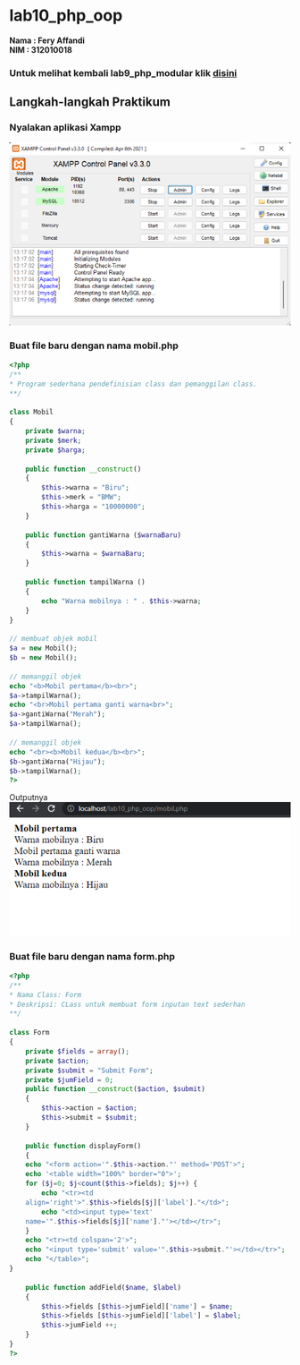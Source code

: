 # lab10_php_oop

**Nama : Fery Affandi** <br>
**NIM : 312010018** <br>

### Untuk melihat kembali lab9_php_modular klik <a href="https://github.com/Vinez1/lab9_php_modular.git">disini </a>

## Langkah-langkah Praktikum

### Nyalakan aplikasi Xampp

![](foto/1.png)

### Buat file baru dengan nama <b>mobil.php</b>

```php
<?php
/**
* Program sederhana pendefinisian class dan pemanggilan class.
**/

class Mobil
{
    private $warna;
    private $merk;
    private $harga;

    public function __construct()
    {
        $this->warna = "Biru";
        $this->merk = "BMW";
        $this->harga = "10000000";
    }

    public function gantiWarna ($warnaBaru)
    {
        $this->warna = $warnaBaru;
    }

    public function tampilWarna ()
    {
        echo "Warna mobilnya : " . $this->warna;
    }
}

// membuat objek mobil
$a = new Mobil();
$b = new Mobil();

// memanggil objek
echo "<b>Mobil pertama</b><br>";
$a->tampilWarna();
echo "<br>Mobil pertama ganti warna<br>";
$a->gantiWarna("Merah");
$a->tampilWarna();

// memanggil objek
echo "<br><b>Mobil kedua</b><br>";
$b->gantiWarna("Hijau");
$b->tampilWarna();
?>
```
Outputnya
![](foto/2.png)

### Buat file baru dengan nama <b>form.php</b>

```PHP
<?php
/**
* Nama Class: Form
* Deskripsi: CLass untuk membuat form inputan text sederhan
**/

class Form
{
    private $fields = array();
    private $action;
    private $submit = "Submit Form";
    private $jumField = 0;
    public function __construct($action, $submit)
    {
        $this->action = $action;
        $this->submit = $submit;
    }

    public function displayForm()
    {
    echo "<form action='".$this->action."' method='POST'>";
    echo '<table width="100%" border="0">';
    for ($j=0; $j<count($this->fields); $j++) {
        echo "<tr><td
    align='right'>".$this->fields[$j]['label']."</td>";
        echo "<td><input type='text'
    name='".$this->fields[$j]['name']."'></td></tr>";
    }
    echo "<tr><td colspan='2'>";
    echo "<input type='submit' value='".$this->submit."'></td></tr>";
    echo "</table>";
}

    public function addField($name, $label)
    {
        $this->fields [$this->jumField]['name'] = $name;
        $this->fields [$this->jumField]['label'] = $label;
        $this->jumField ++;
    }
}
?>
```
